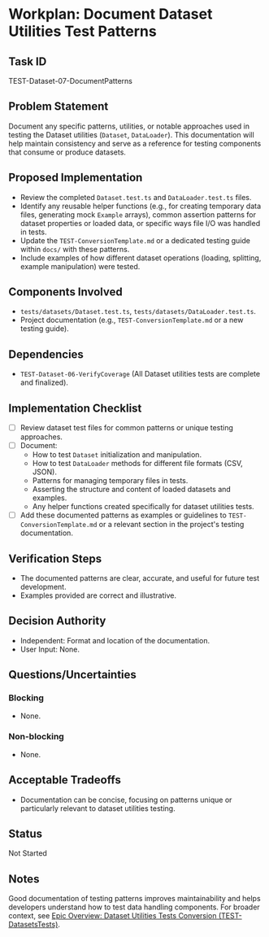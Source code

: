 # Workplan: Document Dataset Utilities Test Patterns

## Task ID
TEST-Dataset-07-DocumentPatterns

## Problem Statement
Document any specific patterns, utilities, or notable approaches used in testing the Dataset utilities (`Dataset`, `DataLoader`). This documentation will help maintain consistency and serve as a reference for testing components that consume or produce datasets.

## Proposed Implementation
- Review the completed `Dataset.test.ts` and `DataLoader.test.ts` files.
- Identify any reusable helper functions (e.g., for creating temporary data files, generating mock `Example` arrays), common assertion patterns for dataset properties or loaded data, or specific ways file I/O was handled in tests.
- Update the `TEST-ConversionTemplate.md` or a dedicated testing guide within `docs/` with these patterns.
- Include examples of how different dataset operations (loading, splitting, example manipulation) were tested.

## Components Involved
- `tests/datasets/Dataset.test.ts`, `tests/datasets/DataLoader.test.ts`.
- Project documentation (e.g., `TEST-ConversionTemplate.md` or a new testing guide).

## Dependencies
- `TEST-Dataset-06-VerifyCoverage` (All Dataset utilities tests are complete and finalized).

## Implementation Checklist
- [ ] Review dataset test files for common patterns or unique testing approaches.
- [ ] Document:
    - How to test `Dataset` initialization and manipulation.
    - How to test `DataLoader` methods for different file formats (CSV, JSON).
    - Patterns for managing temporary files in tests.
    - Asserting the structure and content of loaded datasets and examples.
    - Any helper functions created specifically for dataset utilities tests.
- [ ] Add these documented patterns as examples or guidelines to `TEST-ConversionTemplate.md` or a relevant section in the project's testing documentation.

## Verification Steps
- The documented patterns are clear, accurate, and useful for future test development.
- Examples provided are correct and illustrative.

## Decision Authority
- Independent: Format and location of the documentation.
- User Input: None.

## Questions/Uncertainties
### Blocking
- None.
### Non-blocking
- None.

## Acceptable Tradeoffs
- Documentation can be concise, focusing on patterns unique or particularly relevant to dataset utilities testing.

## Status
Not Started

## Notes
Good documentation of testing patterns improves maintainability and helps developers understand how to test data handling components.
For broader context, see [Epic Overview: Dataset Utilities Tests Conversion (TEST-DatasetsTests)](../../docs/planning/workplans/TEST-DatasetsTests.md).